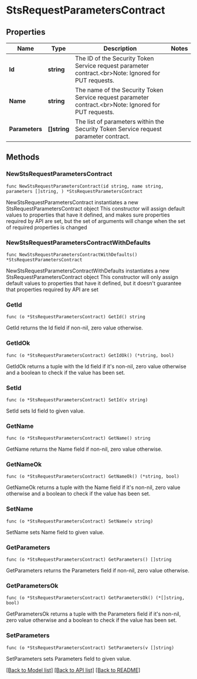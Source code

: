# StsRequestParametersContract

## Properties

Name | Type | Description | Notes
------------ | ------------- | ------------- | -------------
**Id** | **string** | The ID of the Security Token Service request parameter contract.&lt;br&gt;Note: Ignored for PUT requests. | 
**Name** | **string** | The name of the Security Token Service request parameter contract.&lt;br&gt;Note: Ignored for PUT requests. | 
**Parameters** | **[]string** | The list of parameters within the Security  Token Service request parameter contract. | 

## Methods

### NewStsRequestParametersContract

`func NewStsRequestParametersContract(id string, name string, parameters []string, ) *StsRequestParametersContract`

NewStsRequestParametersContract instantiates a new StsRequestParametersContract object
This constructor will assign default values to properties that have it defined,
and makes sure properties required by API are set, but the set of arguments
will change when the set of required properties is changed

### NewStsRequestParametersContractWithDefaults

`func NewStsRequestParametersContractWithDefaults() *StsRequestParametersContract`

NewStsRequestParametersContractWithDefaults instantiates a new StsRequestParametersContract object
This constructor will only assign default values to properties that have it defined,
but it doesn't guarantee that properties required by API are set

### GetId

`func (o *StsRequestParametersContract) GetId() string`

GetId returns the Id field if non-nil, zero value otherwise.

### GetIdOk

`func (o *StsRequestParametersContract) GetIdOk() (*string, bool)`

GetIdOk returns a tuple with the Id field if it's non-nil, zero value otherwise
and a boolean to check if the value has been set.

### SetId

`func (o *StsRequestParametersContract) SetId(v string)`

SetId sets Id field to given value.


### GetName

`func (o *StsRequestParametersContract) GetName() string`

GetName returns the Name field if non-nil, zero value otherwise.

### GetNameOk

`func (o *StsRequestParametersContract) GetNameOk() (*string, bool)`

GetNameOk returns a tuple with the Name field if it's non-nil, zero value otherwise
and a boolean to check if the value has been set.

### SetName

`func (o *StsRequestParametersContract) SetName(v string)`

SetName sets Name field to given value.


### GetParameters

`func (o *StsRequestParametersContract) GetParameters() []string`

GetParameters returns the Parameters field if non-nil, zero value otherwise.

### GetParametersOk

`func (o *StsRequestParametersContract) GetParametersOk() (*[]string, bool)`

GetParametersOk returns a tuple with the Parameters field if it's non-nil, zero value otherwise
and a boolean to check if the value has been set.

### SetParameters

`func (o *StsRequestParametersContract) SetParameters(v []string)`

SetParameters sets Parameters field to given value.



[[Back to Model list]](../README.md#documentation-for-models) [[Back to API list]](../README.md#documentation-for-api-endpoints) [[Back to README]](../README.md)


